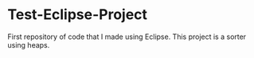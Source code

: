 # Test-Eclipse-Project
First repository of code that I made using Eclipse.
This project is a sorter using heaps.
